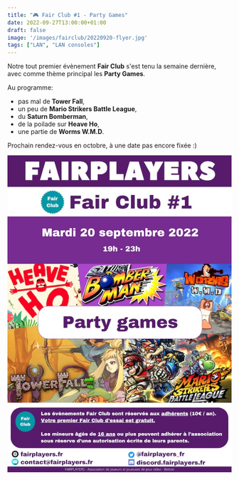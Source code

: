 ```yaml
---
title: "🎮 Fair Club #1 - Party Games"
date: 2022-09-27T13:00:00+01:00
draft: false
image: '/images/fairclub/20220920-flyer.jpg'
tags: ["LAN", "LAN consoles"]
---
```


Notre tout premier évènement **Fair Club** s'est tenu la semaine dernière, avec comme thème principal les **Party Games**.

<!--more-->

Au programme:

- pas mal de **Tower Fall**,
- un peu de **Mario Strikers Battle League**,
- du **Saturn Bomberman**,
- de la poilade sur **Heave Ho**,
- une partie de **Worms W.M.D**.

Prochain rendez-vous en octobre, à une date pas encore fixée :)

![Flyer](/images/fairclub/20220920-flyer.jpg)

